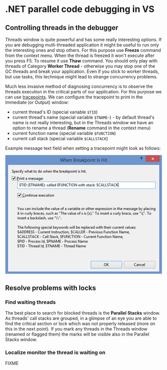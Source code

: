 
.NET parallel code debugging in VS
==================================

Controlling threads in the debugger
-----------------------------------

Threads window is quite powerful and has some really interesting options. If you are debugging mutli-threaded application it might be useful to run only the interesting ones and stop others. For this purpose use **Freeze** command from the context menu. When the thread is freezed it won't execute after you press F5. To resume it use **Thaw** command. You should only play with threads of Category **Worker Thread** - otherwise you may stop one of the GC threads and break your application. Even if you stick to worker threads, but use tasks, this technique might lead to strange concurrency problems.

Much less invasive method of diagnosing concurrency is to observe the threads execution in the critical parts of our application. For this purpose we can use [tracepoints](vs-breakpoints.md). We can configure the tracepoint to print in the Immediate (or Output) window:

- current thread's ID (special variable `$TID`)
- current thread's name (special variable `$TNAME~`) - by default thread's name is not really interesting, but in the Threads window we have an option to rename a thread (**Rename** command in the context menu)
- current function name (special variable `$FUNCTION`)
- current call stack (special variable `$CALLSTACK`)

Example message text field when setting a tracepoint might look as follows:

![vs-parallel-code-tracepoint](vs-parallel-code-tracepoint.PNG)

Resolve problems with locks
---------------------------

### Find waiting threads ###

The best place to search for blocked threads is the **Parallel Stacks** window. As threads' call stacks are grouped, in a glimpse of an eye you are able to find the critical section or lock which was not properly released (more on this in the next point). If you mark any threads in the Threads window (renamed or flagged them) the marks will be visible also in the Parallel Stacks window.

### Localize monitor the thread is waiting on ###

FIXME

